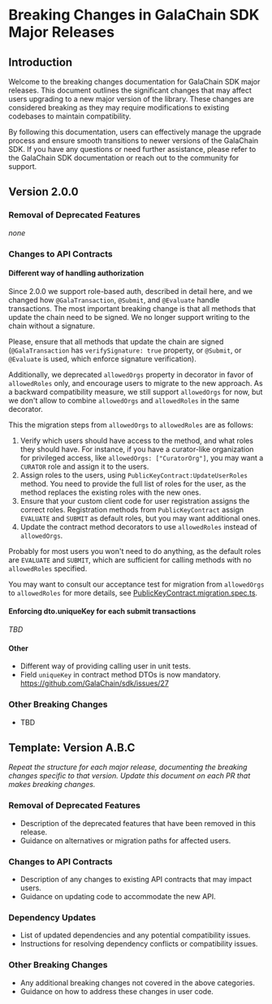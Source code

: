 # Breaking Changes in GalaChain SDK Major Releases

## Introduction

Welcome to the breaking changes documentation for GalaChain SDK major releases.
This document outlines the significant changes that may affect users upgrading to a new major version of the library.
These changes are considered breaking as they may require modifications to existing codebases to maintain compatibility.

By following this documentation, users can effectively manage the upgrade process and ensure smooth transitions to newer versions of the GalaChain SDK.
If you have any questions or need further assistance, please refer to the GalaChain SDK documentation or reach out to the community for support.

## Version 2.0.0

### Removal of Deprecated Features
*none*

### Changes to API Contracts

#### Different way of handling authorization

Since 2.0.0 we support role-based auth, described in detail here, and we changed how `@GalaTransaction`, `@Submit`, and `@Evaluate` handle transactions.
The most important breaking change is that all methods that update the chain need to be signed.
We no longer support writing to the chain without a signature.

Please, ensure that all methods that update the chain are signed (`@GalaTransaction` has `verifySignature: true` property, or `@Submit`, or `@Evaluate` is used, which enforce signature verification).

Additionally, we deprecated `allowedOrgs` property in decorator in favor of `allowedRoles` only, and encourage users to migrate to the new approach.
As a backward compatibility measure, we still support `allowedOrgs` for now, but we don't allow to combine `allowedOrgs` and `allowedRoles` in the same decorator.

This the migration steps from `allowedOrgs` to `allowedRoles` are as follows:
1. Verify which users should have access to the method, and what roles they should have.
   For instance, if you have a curator-like organization for privileged access, like `allowedOrgs: ["CuratorOrg"]`, you may want a `CURATOR` role and assign it to the users.
2. Assign roles to the users, using `PublicKeyContract:UpdateUserRoles` method.
   You need to provide the full list of roles for the user, as the method replaces the existing roles with the new ones.
3. Ensure that your custom client code for user registration assigns the correct roles.
   Registration methods from `PublicKeyContract` assign `EVALUATE` and `SUBMIT` as default roles, but you may want additional ones.
4. Update the contract method decorators to use `allowedRoles` instead of `allowedOrgs`.

Probably for most users you won't need to do anything, as the default roles are `EVALUATE` and `SUBMIT`, which are sufficient for calling methods with no `allowedRoles` specified.

You may want to consult our acceptance test for migration from `allowedOrgs` to `allowedRoles` for more details, see [PublicKeyContract.migration.spec.ts](chaincode/src/contracts/PublicKeyContract.migration.spec.ts).

#### Enforcing dto.uniqueKey for each submit transactions
*TBD*

#### Other
- Different way of providing calling user in unit tests.
- Field `uniqueKey` in contract method DTOs is now mandatory. https://github.com/GalaChain/sdk/issues/27

### Other Breaking Changes
- TBD

## Template: Version A.B.C

<i>Repeat the structure for each major release, documenting the breaking changes specific to that version. Update this document on each PR that makes breaking changes.</i>

### Removal of Deprecated Features
- Description of the deprecated features that have been removed in this release.
- Guidance on alternatives or migration paths for affected users.

### Changes to API Contracts
- Description of any changes to existing API contracts that may impact users.
- Guidance on updating code to accommodate the new API.

### Dependency Updates
- List of updated dependencies and any potential compatibility issues.
- Instructions for resolving dependency conflicts or compatibility issues.

### Other Breaking Changes
- Any additional breaking changes not covered in the above categories.
- Guidance on how to address these changes in user code.

